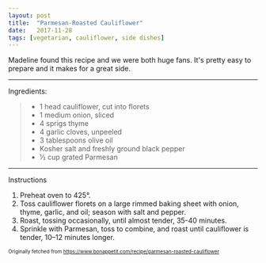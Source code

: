 ```yaml
---
layout: post
title:  "Parmesan-Roasted Cauliflower"
date:   2017-11-28
tags: [vegetarian, cauliflower, side dishes]
---
```


Madeline found this recipe and we were both huge fans. It's pretty easy to prepare and it makes for a great side.

---

Ingredients:

> * 1 head cauliflower, cut into florets
> * 1 medium onion, sliced
> * 4 sprigs thyme
> * 4 garlic cloves, unpeeled
> * 3 tablespoons olive oil
> * Kosher salt and freshly ground black pepper
> * ½ cup grated Parmesan

---

Instructions

1. Preheat oven to 425°.
1. Toss cauliflower florets on a large rimmed baking sheet with onion, thyme, garlic, and oil; season with salt and pepper.
1. Roast, tossing occasionally, until almost tender, 35-40 minutes.
1. Sprinkle with Parmesan, toss to combine, and roast until cauliflower is tender, 10–12 minutes longer.

<font size=1>Originally fetched from https://www.bonappetit.com/recipe/parmesan-roasted-cauliflower
